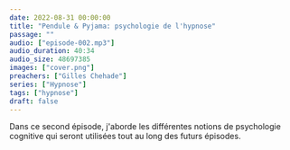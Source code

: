 ```yaml
---
date: 2022-08-31 00:00:00
title: "Pendule & Pyjama: psychologie de l'hypnose"
passage: ""
audio: ["episode-002.mp3"]
audio_duration: 40:34
audio_size: 48697385
images: ["cover.png"]
preachers: ["Gilles Chehade"]
series: ["Hypnose"]
tags: ["hypnose"]
draft: false
---
```

Dans ce second épisode,
j'aborde les différentes notions de psychologie cognitive qui seront utilisées tout au long des futurs épisodes.
